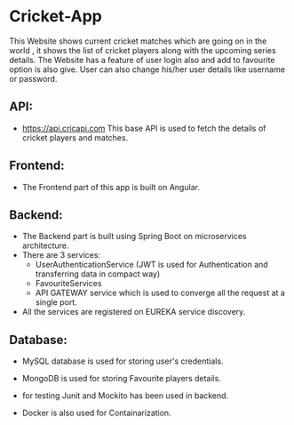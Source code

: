 # Cricket-App
This Website shows current cricket matches which are going on in the world , it shows the list of cricket players
along with the upcoming series details.
The Website has a feature of user login also and add to favourite option is also give.
User can also change his/her user details like username or password.

  ## API: 
   * https://api.cricapi.com This base API is used to fetch the details of cricket players and matches.
  
  ## Frontend: 
   * The Frontend part of this app is built on Angular.
   
  ## Backend:
   * The Backend part is built using Spring Boot on microservices architecture.
   * There are 3 services: 
      * UserAuthenticationService (JWT is used for Authentication and transferring data in compact way)
      * FavouriteServices
      * API GATEWAY service which is used to converge all the request at a single port.
   * All the services are registered on EUREKA service discovery.
    
  ## Database:
   * MySQL database is used for storing user's credentials. 
   * MongoDB is used for storing Favourite players details.
  
 * for testing Junit and Mockito has been used in backend.
 * Docker is also used for Containarization.
   
   
